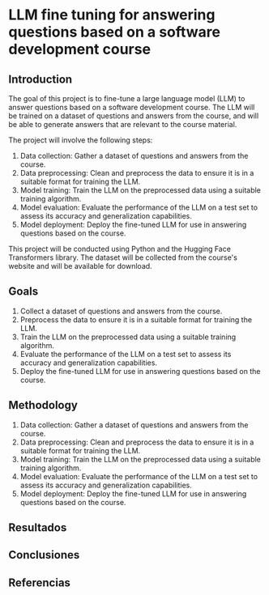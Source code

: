 # LLM fine tuning for answering questions based on a software development course

## Introduction
The goal of this project is to fine-tune a large language model (LLM) to answer questions based on a software development course. The LLM will be trained on a dataset of questions and answers from the course, and will be able to generate answers that are relevant to the course material.

The project will involve the following steps:

1. Data collection: Gather a dataset of questions and answers from the course.
2. Data preprocessing: Clean and preprocess the data to ensure it is in a suitable format for training the LLM.
3. Model training: Train the LLM on the preprocessed data using a suitable training algorithm.
4. Model evaluation: Evaluate the performance of the LLM on a test set to assess its accuracy and generalization capabilities.
5. Model deployment: Deploy the fine-tuned LLM for use in answering questions based on the course.

This project will be conducted using Python and the Hugging Face Transformers library. The dataset will be collected from the course's website and will be available for download.

## Goals
1. Collect a dataset of questions and answers from the course.
2. Preprocess the data to ensure it is in a suitable format for training the LLM.
3. Train the LLM on the preprocessed data using a suitable training algorithm.
4. Evaluate the performance of the LLM on a test set to assess its accuracy and generalization capabilities.
5. Deploy the fine-tuned LLM for use in answering questions based on the course.

## Methodology
1. Data collection: Gather a dataset of questions and answers from the course.
2. Data preprocessing: Clean and preprocess the data to ensure it is in a suitable format for training the LLM.
3. Model training: Train the LLM on the preprocessed data using a suitable training algorithm.
4. Model evaluation: Evaluate the performance of the LLM on a test set to assess its accuracy and generalization capabilities.
5. Model deployment: Deploy the fine-tuned LLM for use in answering questions based on the course.

## Resultados

## Conclusiones

## Referencias